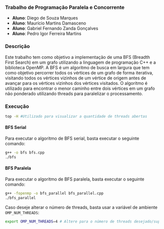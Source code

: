 ### Trabalho de Programação Paralela e Concorrente
- **Aluno**: Diego de Souza Marques
- **Aluno**: Maurício Martins Damasceno
- **Aluno**: Gabriel Fernando Zanda Gonçalves
- **Aluno**: Pedro Igor Ferreira Martins

### Descrição
Este trabalho tem como objetivo a implementação de uma BFS (Breadth First Search) em um grafo utilizando a linguagem de programação C++ e a biblioteca OpenMP. A BFS é um algoritmo de busca em largura que tem como objetivo percorrer todos os vértices de um grafo de forma iterativa, visitando todos os vértices vizinhos de um vértice de origem antes de avançar para os vértices vizinhos dos vértices visitados. O algoritmo é utilizado para encontrar o menor caminho entre dois vértices em um grafo não ponderado utilizando threads para paralelizar o processamento.

### Execução
```bash
top -H #Utilizado para visualizar a quantidade de threads abertas
```
#### BFS Serial
Para executar o algoritmo de BFS serial, basta executar o seguinte comando:
```bash
g++ -o bfs bfs.cpp 
./bfs
```

#### BFS Paralela
Para executar o algoritmo de BFS paralela, basta executar o seguinte comando:
```bash
g++ -fopenmp -o bfs_parallel bfs_parallel.cpp
./bfs_parallel
```

Caso deseje alterar o número de threads, basta usar a variável de ambiente `OMP_NUM_THREADS`:
```bash
export OMP_NUM_THREADS=4 # Altere para o número de threads desejado/suportado
```

